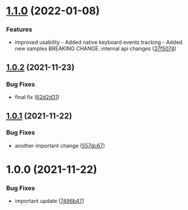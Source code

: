 # [1.1.0](https://github.com/Vadimskyi/com.vadimskyi.androidnativeutils/compare/v1.0.2...v1.1.0) (2022-01-08)


### Features

* improved usability    - Added native keyboard events tracking   - Added new samples  BREAKING CHANGE: internal api changes ([37f5074](https://github.com/Vadimskyi/com.vadimskyi.androidnativeutils/commit/37f50743c829050af4382a58e8e4aa32101d09bb))

## [1.0.2](https://github.com/Vadimskyi/com.vadimskyi.androidnativeutils/compare/v1.0.1...v1.0.2) (2021-11-23)


### Bug Fixes

* final fix ([62d2d31](https://github.com/Vadimskyi/com.vadimskyi.androidnativeutils/commit/62d2d310a057fd3e05cbff5a5afd03f7111ecb8a))

## [1.0.1](https://github.com/Vadimskyi/com.vadimskyi.androidnativeutils/compare/v1.0.0...v1.0.1) (2021-11-22)


### Bug Fixes

* another important change ([557dc67](https://github.com/Vadimskyi/com.vadimskyi.androidnativeutils/commit/557dc67b3766deecaf3c75423b49b6211d33ea7e))

# 1.0.0 (2021-11-22)


### Bug Fixes

* important update ([7496b47](https://github.com/Vadimskyi/com.vadimskyi.androidnativeutils/commit/7496b47c1aa4140f77587805fbb0f693d0106412))
